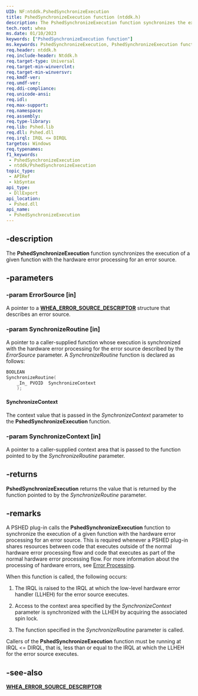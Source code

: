 ```yaml
---
UID: NF:ntddk.PshedSynchronizeExecution
title: PshedSynchronizeExecution function (ntddk.h)
description: The PshedSynchronizeExecution function synchronizes the execution of a given function with the hardware error processing for an error source.
tech.root: whea
ms.date: 01/10/2023
keywords: ["PshedSynchronizeExecution function"]
ms.keywords: PshedSynchronizeExecution, PshedSynchronizeExecution function [WHEA Drivers and Applications], ntddk/PshedSynchronizeExecution, whea.pshedsynchronizeexecution, whearef_7a6363f4-466d-498a-97c4-b5f7937005dd.xml
req.header: ntddk.h
req.include-header: Ntddk.h
req.target-type: Universal
req.target-min-winverclnt:
req.target-min-winversvr: 
req.kmdf-ver: 
req.umdf-ver: 
req.ddi-compliance: 
req.unicode-ansi: 
req.idl: 
req.max-support: 
req.namespace: 
req.assembly: 
req.type-library: 
req.lib: Pshed.lib
req.dll: Pshed.dll
req.irql: IRQL <= DIRQL
targetos: Windows
req.typenames: 
f1_keywords:
 - PshedSynchronizeExecution
 - ntddk/PshedSynchronizeExecution
topic_type:
 - APIRef
 - kbSyntax
api_type:
 - DllExport
api_location:
 - Pshed.dll
api_name:
 - PshedSynchronizeExecution
---
```


## -description

The **PshedSynchronizeExecution** function synchronizes the execution of a given function with the hardware error processing for an error source.

## -parameters

### -param ErrorSource [in]

A pointer to a [**WHEA_ERROR_SOURCE_DESCRIPTOR**](./ns-ntddk-_whea_error_source_descriptor.md) structure that describes an error source.

### -param SynchronizeRoutine [in]

A pointer to a caller-supplied function whose execution is synchronized with the hardware error processing for the error source described by the *ErrorSource* parameter. A *SynchronizeRoutine* function is declared as follows:

```cpp
BOOLEAN
SynchronizeRoutine(
    _In_ PVOID  SynchronizeContext
    );
```

#### SynchronizeContext

The context value that is passed in the *SynchronizeContext* parameter to the **PshedSynchronizeExecution** function.

### -param SynchronizeContext [in]

A pointer to a caller-supplied context area that is passed to the function pointed to by the *SynchronizeRoutine* parameter.

## -returns

**PshedSynchronizeExecution** returns the value that is returned by the function pointed to by the *SynchronizeRoutine* parameter.

## -remarks

A PSHED plug-in calls the **PshedSynchronizeExecution** function to synchronize the execution of a given function with the hardware error processing for an error source. This is required whenever a PSHED plug-in shares resources between code that executes outside of the normal hardware error processing flow and code that executes as part of the normal hardware error processing flow. For more information about the processing of hardware errors, see [Error Processing](/windows-hardware/drivers/whea/error-processing).

When this function is called, the following occurs:

1. The IRQL is raised to the IRQL at which the low-level hardware error handler (LLHEH) for the error source executes.

1. Access to the context area specified by the *SynchronizeContext* parameter is synchronized with the LLHEH by acquiring the associated spin lock.

1. The function specified in the *SynchronizeRoutine* parameter is called.

Callers of the **PshedSynchronizeExecution** function must be running at IRQL <= DIRQL, that is, less than or equal to the IRQL at which the LLHEH for the error source executes.

## -see-also

[**WHEA_ERROR_SOURCE_DESCRIPTOR**](./ns-ntddk-_whea_error_source_descriptor.md)